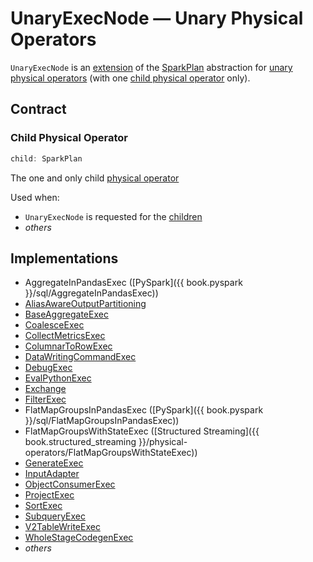 # UnaryExecNode &mdash; Unary Physical Operators

`UnaryExecNode` is an [extension](#contract) of the [SparkPlan](SparkPlan.md) abstraction for [unary physical operators](#implementations) (with one [child physical operator](#child) only).

## Contract

### <span id="child"> Child Physical Operator

```scala
child: SparkPlan
```

The one and only child [physical operator](SparkPlan.md)

Used when:

* `UnaryExecNode` is requested for the [children](../catalyst/TreeNode.md#children)
* _others_

## Implementations

* AggregateInPandasExec ([PySpark]({{ book.pyspark }}/sql/AggregateInPandasExec))
* [AliasAwareOutputPartitioning](AliasAwareOutputPartitioning.md)
* [BaseAggregateExec](BaseAggregateExec.md)
* [CoalesceExec](CoalesceExec.md)
* [CollectMetricsExec](CollectMetricsExec.md)
* [ColumnarToRowExec](ColumnarToRowExec.md)
* [DataWritingCommandExec](DataWritingCommandExec.md)
* [DebugExec](DebugExec.md)
* [EvalPythonExec](EvalPythonExec.md)
* [Exchange](Exchange.md)
* [FilterExec](FilterExec.md)
* FlatMapGroupsInPandasExec ([PySpark]({{ book.pyspark }}/sql/FlatMapGroupsInPandasExec))
* FlatMapGroupsWithStateExec ([Structured Streaming]({{ book.structured_streaming }}/physical-operators/FlatMapGroupsWithStateExec))
* [GenerateExec](GenerateExec.md)
* [InputAdapter](InputAdapter.md)
* [ObjectConsumerExec](ObjectConsumerExec.md)
* [ProjectExec](ProjectExec.md)
* [SortExec](SortExec.md)
* [SubqueryExec](SubqueryExec.md)
* [V2TableWriteExec](V2TableWriteExec.md)
* [WholeStageCodegenExec](WholeStageCodegenExec.md)
* _others_
